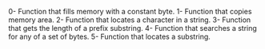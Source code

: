 0- Function that fills memory with a constant byte.
1- Function that copies memory area.
2- Function that locates a character in a string.
3- Function that gets the length of a prefix substring.
4- Function that searches a string for any of a set of bytes.
5- Function that locates a substring.

